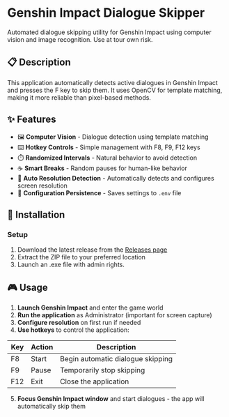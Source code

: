 # Genshin Impact Dialogue Skipper

Automated dialogue skipping utility for Genshin Impact using computer vision and image recognition.
Use at tour own risk.

## 📋 Description

This application automatically detects active dialogues in Genshin Impact and presses the F key to skip them. It uses OpenCV for template matching, making it more reliable than pixel-based methods.

## ✨ Features

- 🖼️ **Computer Vision** - Dialogue detection using template matching
- ⌨️ **Hotkey Controls** - Simple management with F8, F9, F12 keys
- ⏱️ **Randomized Intervals** - Natural behavior to avoid detection
- ☕ **Smart Breaks** - Random pauses for human-like behavior
- 🔧 **Auto Resolution Detection** - Automatically detects and configures screen resolution
- 💾 **Configuration Persistence** - Saves settings to `.env` file

## 🚀 Installation

### Setup

1. Download the latest release from the [Releases page](https://github.com/spectreq666/GenshinImpact-DialogieSkipper/releases)
2. Extract the ZIP file to your preferred location
3. Launch an .exe file with admin rights.

## 🎮 Usage

1. **Launch Genshin Impact** and enter the game world
2. **Run the application** as Administrator (important for screen capture)
3. **Configure resolution** on first run if needed
4. **Use hotkeys** to control the application:

| Key | Action | Description |
|-----|--------|-------------|
| F8 | Start | Begin automatic dialogue skipping |
| F9 | Pause | Temporarily stop skipping |
| F12 | Exit | Close the application |

5. **Focus Genshin Impact window** and start dialogues - the app will automatically skip them
